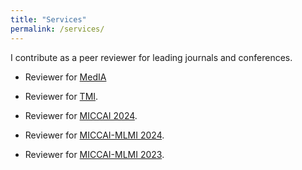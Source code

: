 ```yaml
---
title: "Services"
permalink: /services/
---
```


I contribute as a peer reviewer for leading journals and conferences.

- Reviewer for [MedIA](https://www.sciencedirect.com/journal/medical-image-analysis)

- Reviewer for [TMI](https://www.ieeetmi.org/).

- Reviewer for [MICCAI 2024](https://conferences.miccai.org/2024/en/).

- Reviewer for [MICCAI-MLMI 2024](https://sites.google.com/view/mlmi2024).

- Reviewer for [MICCAI-MLMI 2023](https://sites.google.com/view/mlmi2023).


